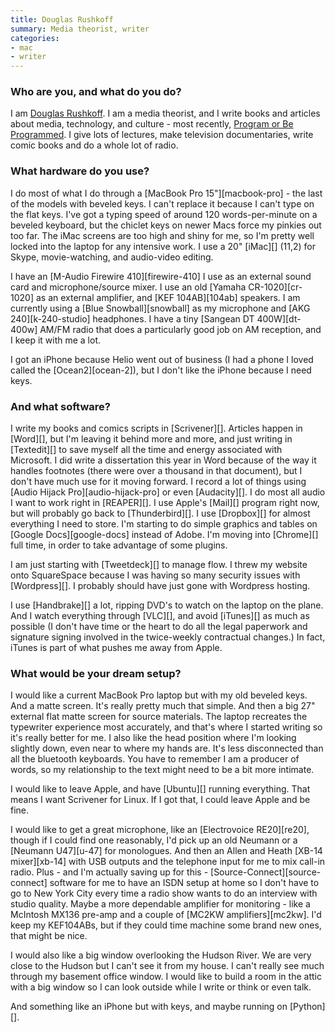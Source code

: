 ```yaml
---
title: Douglas Rushkoff
summary: Media theorist, writer
categories:
- mac
- writer
---
```


### Who are you, and what do you do?

I am [Douglas Rushkoff](http://www.rushkoff.com/ "Douglas' site."). I am a media theorist, and I write books and articles about media, technology, and culture - most recently, [Program or Be Programmed](http://www.rushkoff.com/program-or-be-programmed/ "Douglas' book."). I give lots of lectures, make television documentaries, write comic books and do a whole lot of radio.

### What hardware do you use?

I do most of what I do through a [MacBook Pro 15"][macbook-pro] - the last of the models with beveled keys. I can't replace it because I can't type on the flat keys. I've got a typing speed of around 120 words-per-minute on a beveled keyboard, but the chiclet keys on newer Macs force my pinkies out too far. The iMac screens are too high and shiny for me, so I'm pretty well locked into the laptop for any intensive work. I use a 20" [iMac][] (11,2) for Skype, movie-watching, and audio-video editing.

I have an [M-Audio Firewire 410][firewire-410] I use as an external sound card and microphone/source mixer. I use an old [Yamaha CR-1020][cr-1020] as an external amplifier, and [KEF 104AB][104ab] speakers. I am currently using a [Blue Snowball][snowball] as my microphone and [AKG 240][k-240-studio] headphones. I have a tiny [Sangean DT 400W][dt-400w] AM/FM radio that does a particularly good job on AM reception, and I keep it with me a lot.

I got an iPhone because Helio went out of business (I had a phone I loved called the [Ocean2][ocean-2]), but I don't like the iPhone because I need keys.

### And what software?

I write my books and comics scripts in [Scrivener][]. Articles happen in [Word][], but I'm leaving it behind more and more, and just writing in [Textedit][] to save myself all the time and energy associated with Microsoft. I did write a dissertation this year in Word because of the way it handles footnotes (there were over a thousand in that document), but I don't have much use for it moving forward. I record a lot of things using [Audio Hijack Pro][audio-hijack-pro] or even [Audacity][]. I do most all audio I want to work right in [REAPER][]. I use Apple's [Mail][] program right now, but will probably go back to [Thunderbird][]. I use [Dropbox][] for almost everything I need to store. I'm starting to do simple graphics and tables on [Google Docs][google-docs] instead of Adobe. I'm moving into [Chrome][] full time, in order to take advantage of some plugins.

I am just starting with [Tweetdeck][] to manage flow. I threw my website onto SquareSpace because I was having so many security issues with [Wordpress][]. I probably should have just gone with Wordpress hosting.

I use [Handbrake][] a lot, ripping DVD's to watch on the laptop on the plane. And I watch everything through [VLC][], and avoid [iTunes][] as much as possible (I don't have time or the heart to do all the legal paperwork and signature signing involved in the twice-weekly contractual changes.) In fact, iTunes is part of what pushes me away from Apple.

### What would be your dream setup?

I would like a current MacBook Pro laptop but with my old beveled keys. And a matte screen. It's really pretty much that simple. And then a big 27" external flat matte screen for source materials. The laptop recreates the typewriter experience most accurately, and that's where I started writing so it's really better for me. I also like the head position where I'm looking slightly down, even near to where my hands are. It's less disconnected than all the bluetooth keyboards. You have to remember I am a producer of words, so my relationship to the text might need to be a bit more intimate.

I would like to leave Apple, and have [Ubuntu][] running everything. That means I want Scrivener for Linux. If I got that, I could leave Apple and be fine.

I would like to get a great microphone, like an [Electrovoice RE20][re20], though if I could find one reasonably, I'd pick up an old Neumann or a [Neumann U47][u-47] for monologues. And then an Allen and Heath [XB-14 mixer][xb-14] with USB outputs and the telephone input for me to mix call-in radio. Plus - and I'm actually saving up for this - [Source-Connect][source-connect] software for me to have an ISDN setup at home so I don't have to go to New York City every time a radio show wants to do an interview with studio quality. Maybe a more dependable amplifier for monitoring - like a McIntosh MX136 pre-amp and a couple of [MC2KW amplifiers][mc2kw]. I'd keep my KEF104ABs, but if they could time machine some brand new ones, that might be nice.

I would also like a big window overlooking the Hudson River. We are very close to the Hudson but I can't see it from my house. I can't really see much through my basement office window. I would like to build a room in the attic with a big window so I can look outside while I write or think or even talk.

And something like an iPhone but with keys, and maybe running on [Python][].